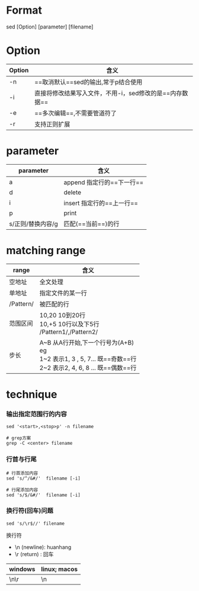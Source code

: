 # Format
sed \[Option] \[parameter] \[filename]
# Option

| Option | 含义                               |
| ------ | -------------------------------- |
| -n     | ==取消默认==sed的输出,常于p结合使用           |
| -i     | 直接将修改结果写入文件，不用-i，sed修改的是==内存数据== |
| -e     | ==多次编辑==,不需要管道符了                 |
| -r     | 支持正则扩展                           |

# parameter

| parameter   | 含义                 |
| ----------- | ------------------ |
| a           | append 指定行的==下一行== |
| d           | delete             |
| i           | insert 指定行的==上一行== |
| p           | print              |
| s/正则/替换内容/g | 匹配(==当前==)的行       |
# matching range

| range     | 含义                                                                                                   |
| --------- | ---------------------------------------------------------------------------------------------------- |
| 空地址       | 全文处理                                                                                                 |
| 单地址       | 指定文件的某一行                                                                                             |
| /Pattern/ | 被匹配的行                                                                                                |
| 范围区间      | 10,20    10到20行<br>10,+5    10行以及下5行<br>/Pattern1/,/Pattern2/                                        |
| 步长        | A~B  从A行开始,下一个行号为(A+B)<br>eg<br>1~2   表示1, 3 , 5, 7...  既==奇数==行<br>2~2    表示2, 4, 6, 8 ... 既==偶数==行 |

# technique
### 输出指定范围行的内容
```shell
sed '<start>,<stop>p' -n filename

# grep方案
grep -C <center> filename
```
### 行首与行尾
```shell
# 行首添加内容
sed 's/^/&#/'  filename [-i]

# 行尾添加内容
sed 's/$/&#/'  filename [-i]
```
### 换行符(回车)问题
```shell
sed 's/\r$//' filename
```
换行符
- \n (newline): huanhang
- \r (return) : 回车

| windows | linux; macos |
| ------- | ------------ |
| \n\r    | \n           |
